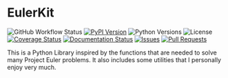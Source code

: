 # EulerKit

<!-- Badges -->
![GitHub Workflow Status](https://img.shields.io/github/actions/workflow/status/MarcoPlatino/EulerKit/python-app.yml?branch=main)
[![PyPI Version](https://img.shields.io/pypi/v/eulerkit.svg)](https://pypi.org/project/eulerkit/)
![Python Versions](https://img.shields.io/pypi/pyversions/eulerkit.svg)
![License](https://img.shields.io/github/license/MarcoPlatino/EulerKit)
[![Coverage Status](https://coveralls.io/repos/github/MarcoPlatino/EulerKit/badge.svg?branch=main)](https://coveralls.io/github/MarcoPlatino/EulerKit?branch=main)
[![Documentation Status](https://readthedocs.org/projects/eulerkit/badge/?version=latest)](https://eulerkit.readthedocs.io/en/latest/?badge=latest)
[![Issues](https://img.shields.io/github/issues/MarcoPlatino/EulerKit.svg)](https://github.com/MarcoPlatino/EulerKit/issues)
[![Pull Requests](https://img.shields.io/github/issues-pr/MarcoPlatino/EulerKit.svg)](https://github.com/MarcoPlatino/EulerKit/pulls)

This is a Python Library inspired by the functions that are needed to solve many Project Euler problems. It also includes some utilities that I personally enjoy very much.
